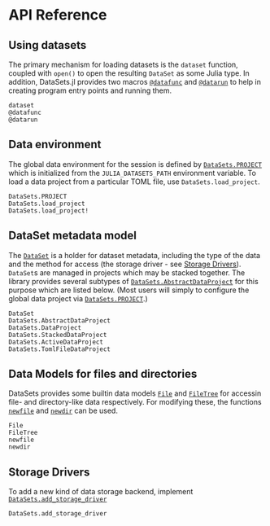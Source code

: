# API Reference

## Using datasets

The primary mechanism for loading datasets is the `dataset` function, coupled
with `open()` to open the resulting `DataSet` as some Julia type. In addition,
DataSets.jl provides two macros [`@datafunc`](@ref) and [`@datarun`](@ref) to
help in creating program entry points and running them.

```@docs
dataset
@datafunc
@datarun
```

## Data environment

The global data environment for the session is defined by
[`DataSets.PROJECT`](@ref) which is initialized from the `JULIA_DATASETS_PATH`
environment variable. To load a data project from a particular TOML file, use
`DataSets.load_project`.

```@docs
DataSets.PROJECT
DataSets.load_project
DataSets.load_project!
```

## DataSet metadata model

The [`DataSet`](@ref) is a holder for dataset metadata, including the type of
the data and the method for access (the storage driver - see [Storage
Drivers](@ref)). `DataSet`s are managed in projects which may be stacked
together. The library provides several subtypes of
[`DataSets.AbstractDataProject`](@ref) for this purpose which are listed below.
(Most users will simply to configure the global data project via
[`DataSets.PROJECT`](@ref).)


```@docs
DataSet
DataSets.AbstractDataProject
DataSets.DataProject
DataSets.StackedDataProject
DataSets.ActiveDataProject
DataSets.TomlFileDataProject
```

## Data Models for files and directories

DataSets provides some builtin data models [`File`](@ref) and
[`FileTree`](@ref) for accessin file- and directory-like data respectively. For
modifying these, the functions [`newfile`](@ref) and [`newdir`](@ref) can be
used.

```@docs
File
FileTree
newfile
newdir
```

## Storage Drivers

To add a new kind of data storage backend, implement [`DataSets.add_storage_driver`](@ref)

```@docs
DataSets.add_storage_driver
```
